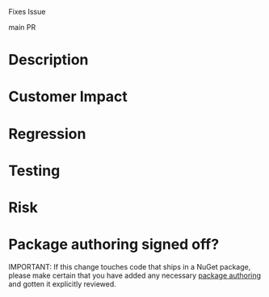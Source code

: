 Fixes Issue <!-- Issue Number -->

main PR <!-- Link to PR if any that fixed this in the main branch. -->

# Description

<!-- Give a brief summary of the issue and how the pull request is fixing it. -->

# Customer Impact

<!-- What is the impact to customers of not taking this fix? -->

# Regression

<!-- Is this fixing a problem that was introduced in the most recent release, ie., fixing a regression? -->

# Testing

<!-- What kind of testing has been done with the fix. -->

# Risk

<!-- Please assess the risk of taking this fix. Provide details backing up your assessment. -->

# Package authoring signed off?

IMPORTANT: If this change touches code that ships in a NuGet package, please make certain that you have added any necessary [package authoring](~/docs/project/library-servicing.md) and gotten it explicitly reviewed.
